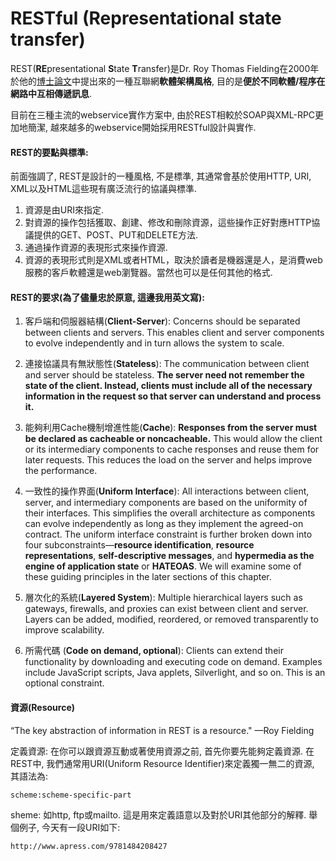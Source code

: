 # RESTful \(Representational state transfer\)

REST\(**RE**presentational **S**tate **T**ransfer\)是Dr. Roy Thomas Fielding在2000年於他的[博士論文](https://www.ics.uci.edu/~fielding/pubs/dissertation/top.htm)中提出來的一種互聯網**軟體架構風格**, 目的是**便於不同軟體/程序在網路中互相傳遞訊息**.

目前在三種主流的webservice實作方案中, 由於REST相較於SOAP與XML-RPC更加地簡潔, 越來越多的webservice開始採用RESTful設計與實作.

#### REST的要點與標準:

前面強調了, REST是設計的一種風格, 不是標準, 其通常會基於使用HTTP, URI, XML以及HTML這些現有廣泛流行的協議與標準.

1. 資源是由URI來指定.
2. 對資源的操作包括獲取、創建、修改和刪除資源，這些操作正好對應HTTP協議提供的GET、POST、PUT和DELETE方法.
3. 通過操作資源的表現形式來操作資源.
4. 資源的表現形式則是XML或者HTML，取決於讀者是機器還是人，是消費web服務的客戶軟體還是web瀏覽器。當然也可以是任何其他的格式.

#### REST的要求\(為了儘量忠於原意, 這邊我用英文寫\):

1. 客戶端和伺服器結構\(**Client-Server**\): Concerns should be separated between clients and servers. This enables client and server components to evolve independently and in turn allows the system to scale.

2. 連接協議具有無狀態性\(**Stateless**\): The communication between client and server should be stateless. **The server need not remember the state of the client. Instead, clients must include all of the necessary information in the request so that server can understand and process it.**

3. 能夠利用Cache機制增進性能\(**Cache**\): **Responses from the server must be declared as cacheable or noncacheable.** This would allow the client or its intermediary components to cache responses and reuse them for later requests. This reduces the load on the server and helps improve the performance.

4. 一致性的操作界面\(**Uniform Interface**\): All interactions between client, server, and intermediary components are based on the uniformity of their interfaces. This simplifies the overall architecture as components can evolve independently as long as they implement the agreed-on contract. The uniform interface constraint is further broken down into four subconstraints—**resource identification**, **resource representations**, **self-descriptive messages**, and **hypermedia as the engine of application state** or **HATEOAS**. We will examine some of these guiding principles in the later sections of this chapter.

5. 層次化的系統\(**Layered System**\): Multiple hierarchical layers such as gateways, firewalls, and proxies can exist between client and server. Layers can be added, modified, reordered, or removed transparently to improve scalability.

6. 所需代碼 \(**Code on demand, optional**\): Clients can extend their functionality by downloading and executing code on demand. Examples include JavaScript scripts, Java applets, Silverlight, and so on. This is an optional constraint.

#### 資源\(Resource\)

“The key abstraction of information in REST is a resource."  —Roy Fielding

定義資源: 在你可以跟資源互動或著使用資源之前, 首先你要先能夠定義資源. 在REST中, 我們通常用URI\(Uniform Resource Identifier\)來定義獨一無二的資源, 其語法為:

```URI
scheme:scheme-specific-part
```

sheme: 如http, ftp或mailto. 這是用來定義語意以及對於URI其他部分的解釋. 舉個例子, 今天有一段URI如下:

```
http://www.apress.com/9781484208427
```



